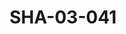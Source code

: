 ---
pid: SHA-03-041
title: SHA-03-041
language: ar
original_label: 
rights: شرحبيل احمد
location_of_original: شرحبيل احمد
photographer_or_studio: 
scanned_from: photograph 18.1 by 23.9
_date: '1965'
location: تونس
description: 'عيد المرجان شرحبيل احمد حسن سروجي كامل حسين في رقص شعبي '
additional_notes: كان يغني اغنية "ساباتو لى "
permission_display: 'yes'
on_server: 'no'
on_website: 'no'
permalink: /photopages/ar/SHA-03-041.html
layout: photo-page
---